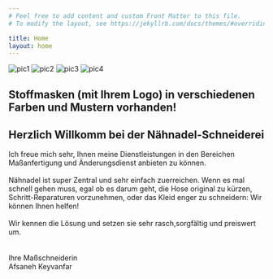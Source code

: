 ```yaml
---
# Feel free to add content and custom Front Matter to this file.
# To modify the layout, see https://jekyllrb.com/docs/themes/#overriding-theme-defaults

title: Home
layout: home
---
```


![pic1]()
![pic2]()
![pic3]()
![pic4]()

<h2><strong>Stoffmasken (mit Ihrem Logo) in verschiedenen Farben und Mustern vorhanden!</strong></h2>

## Herzlich Willkomm bei der Nähnadel-Schneiderei

Ich freue mich sehr, Ihnen meine Dienstleistungen in den Bereichen Maßanfertigung und Änderungsdienst anbieten zu können.<br/><br/>
Nähnadel ist super Zentral und sehr einfach zuerreichen. Wenn es mal schnell gehen muss, egal ob es darum geht, die Hose original zu kürzen, Schritt-Reparaturen vorzunehmen, oder das Kleid enger zu schneidern: Wir können Ihnen helfen!<br/><br/>
Wir kennen die Lösung und setzen sie sehr rasch,sorgfältig und preiswert um.<br/><br/><br/>
Ihre Maßschneiderin<br/>
Afsaneh Keyvanfar


